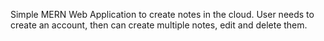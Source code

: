 Simple MERN Web Application to create notes in the cloud.
User needs to create an account, then can create multiple notes, edit and delete them.